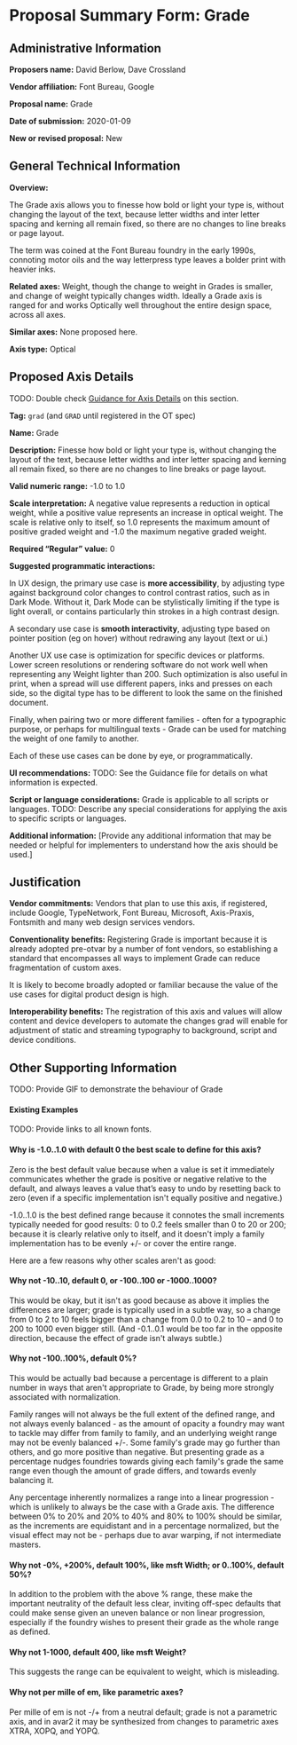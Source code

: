 # Proposal Summary Form: Grade

## Administrative Information
**Proposers name:** David Berlow, Dave Crossland 

**Vendor affiliation:** Font Bureau, Google

**Proposal name:** Grade

**Date of submission:** 2020-01-09

**New or revised proposal:** New

## General Technical Information

**Overview:**

The Grade axis allows you to finesse how bold or light your type is, without changing the layout of the text, because letter widths and inter letter spacing and kerning all remain fixed, so there are no changes to line breaks or page layout.

The term was coined at the Font Bureau foundry in the early 1990s, connoting motor oils and the way letterpress type leaves a bolder print with heavier inks.

**Related axes:** Weight, though the change to weight in Grades is smaller, and change of weight typically changes width. Ideally a Grade axis is ranged for and works Optically well throughout the entire design space, across all axes. 

**Similar axes:** None proposed here. 

**Axis type:** Optical

## Proposed Axis Details

TODO: Double check [Guidance for Axis Details](GuidanceForAxisDetails.md) on this section.

**Tag:** `grad` (and `GRAD` until registered in the OT spec)

**Name:** Grade

**Description:** Finesse how bold or light your type is, without changing the layout of the text, because letter widths and inter letter spacing and kerning all remain fixed, so there are no changes to line breaks or page layout.

**Valid numeric range:** -1.0 to 1.0

**Scale interpretation:** A negative value represents a reduction in optical weight, while a positive value represents an increase in optical weight. The scale is relative only to itself, so 1.0 represents the maximum amount of positive graded weight and -1.0 the maximum negative graded weight.

**Required &ldquo;Regular&rdquo; value:** 0

**Suggested programmatic interactions:** 

In UX design, the primary use case is **more accessibility**, by adjusting type against background color changes to control contrast ratios, such as in Dark Mode. Without it, Dark Mode can be stylistically limiting if the type is light overall, or contains particularly thin strokes in a high contrast design.

A secondary use case is **smooth interactivity**, adjusting type based on pointer position (eg on hover) without redrawing any layout (text or ui.)

Another UX use case is optimization for specific devices or platforms. Lower screen resolutions or rendering software do not work well when representing any Weight lighter than 200. Such optimization is also useful in print, when a spread will use different papers, inks and presses on each side, so the digital type has to be different to look the same on the finished document.

Finally, when pairing two or more different families - often for a typographic purpose, or perhaps for multilingual texts - Grade can be used for matching the weight of one family to another.

Each of these use cases can be done by eye, or programmatically.

**UI recommendations:** TODO: See the Guidance file for details on what information is expected.

**Script or language considerations:** Grade is applicable to all scripts or languages. TODO: Describe any special considerations for applying the axis to specific scripts or languages.

**Additional information:** \[Provide any additional information that may be needed or helpful for
implementers to understand how the axis should be used.]

## Justification

**Vendor commitments:** Vendors that plan to use this axis, if registered, include Google, TypeNetwork, Font Bureau, Microsoft, Axis-Praxis, Fontsmith and many web design services vendors.

**Conventionality benefits:** Registering Grade is important because it is already adopted pre-otvar by a number of font vendors, so establishing a standard that encompasses all ways to implement Grade can reduce fragmentation of custom axes.

It is likely to become broadly adopted or familiar because the value of the use cases for digital product design is high. 

**Interoperability benefits:** The registration of this axis and values will allow content and device developers to automate the changes grad will enable for adjustment of static and streaming typography to background, script and device conditions.

## Other Supporting Information

TODO: Provide GIF to demonstrate the behaviour of Grade

#### Existing Examples

TODO: Provide links to all known fonts.

#### Why is -1.0..1.0 with default 0 the best scale to define for this axis?

Zero is the best default value because when a value is set it immediately communicates whether the grade is positive or negative relative to the default, and always leaves a value that’s easy to undo by resetting back to zero (even if a specific implementation isn't equally positive and negative.)

-1.0..1.0 is the best defined range because it connotes the small increments typically needed for good results: 0 to 0.2 feels smaller than 0 to 20 or 200; because it is clearly relative only to itself, and it doesn't imply a family implementation has to be evenly +/- or cover the entire range. 

Here are a few reasons why other scales aren't as good: 

#### Why not -10..10, default 0, or -100..100 or -1000..1000?

This would be okay, but it isn't as good because as above it implies the differences are larger; grade is typically used in a subtle way, so a change from 0 to 2 to 10 feels bigger than a change from 0.0 to 0.2 to 10 – and 0 to 200 to 1000 even bigger still. (And -0.1..0.1 would be too far in the opposite direction, because the effect of grade isn't always subtle.)

#### Why not -100..100%, default 0%?

This would be actually bad because a percentage is different to a plain number in ways that aren't appropriate to Grade, by being more strongly associated with normalization. 

Family ranges will not always be the full extent of the defined range, and not always evenly balanced - as the amount of opacity a foundry may want to tackle may differ from family to family, and an underlying weight range may not be evenly balanced +/-. Some family's grade may go further than others, and go more positive than negative. But presenting grade as a percentage nudges foundries towards giving each family's grade the same range even though the amount of grade differs, and towards evenly balancing it. 

Any percentage inherently normalizes a range into a linear progression - which is unlikely to always be the case with a Grade axis. The difference between 0% to 20% and 20% to 40% and 80% to 100% should be similar, as the increments are equidistant and in a percentage normalized, but the visual effect may not be - perhaps due to avar warping, if not intermediate masters.

#### Why not -0%, +200%, default 100%, like msft Width; or 0..100%, default 50%?

In addition to the problem with the above % range, these make the important neutrality of the default less clear, inviting off-spec defaults that could make sense given an uneven balance or non linear progression, especially if the foundry wishes to present their grade as the whole range as defined. 

#### Why not 1-1000, default 400, like msft Weight?

This suggests the range can be equivalent to weight, which is misleading.

#### Why not per mille of em, like parametric axes?

Per mille of em is not -/+ from a neutral default; grade is not a parametric axis, and in avar2 it may be synthesized from changes to parametric axes XTRA, XOPQ, and YOPQ.
